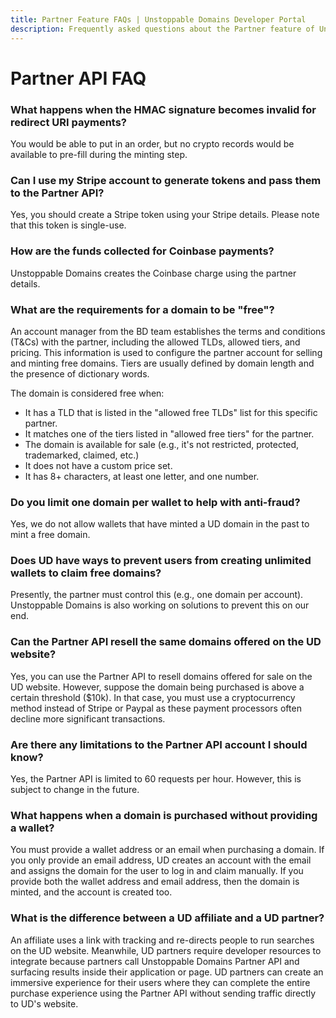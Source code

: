 ```yaml
---
title: Partner Feature FAQs | Unstoppable Domains Developer Portal
description: Frequently asked questions about the Partner feature of Unstoppable Domains.
---
```


# Partner API FAQ

### What happens when the HMAC signature becomes invalid for redirect URI payments?

You would be able to put in an order, but no crypto records would be available to pre-fill during the minting step.

### Can I use my Stripe account to generate tokens and pass them to the Partner API?

Yes, you should create a Stripe token using your Stripe details. Please note that this token is single-use.

### How are the funds collected for Coinbase payments?

Unstoppable Domains creates the Coinbase charge using the partner details.

### What are the requirements for a domain to be "free"?

An account manager from the BD team establishes the terms and conditions (T&Cs) with the partner, including the allowed TLDs, allowed tiers, and pricing. This information is used to configure the partner account for selling and minting free domains. Tiers are usually defined by domain length and the presence of dictionary words.

The domain is considered free when:

* It has a TLD that is listed in the "allowed free TLDs" list for this specific partner.
* It matches one of the tiers listed in "allowed free tiers" for the partner.
* The domain is available for sale (e.g., it's not restricted, protected, trademarked, claimed, etc.)
* It does not have a custom price set.
* It has 8+ characters, at least one letter, and one number.

### Do you limit one domain per wallet to help with anti-fraud?

Yes, we do not allow wallets that have minted a UD domain in the past to mint a free domain.

### Does UD have ways to prevent users from creating unlimited wallets to claim free domains?

Presently, the partner must control this (e.g., one domain per account). Unstoppable Domains is also working on solutions to prevent this on our end.

### Can the Partner API resell the same domains offered on the UD website?

Yes, you can use the Partner API to resell domains offered for sale on the UD website. However, suppose the domain being purchased is above a certain threshold ($10k). In that case, you must use a cryptocurrency method instead of Stripe or Paypal as these payment processors often decline more significant transactions.

### Are there any limitations to the Partner API account I should know?

Yes, the Partner API is limited to 60 requests per hour. However, this is subject to change in the future.

### What happens when a domain is purchased without providing a wallet?

You must provide a wallet address or an email when purchasing a domain. If you only provide an email address, UD creates an account with the email and assigns the domain for the user to log in and claim manually. If you provide both the wallet address and email address, then the domain is minted, and the account is created too.

### What is the difference between a UD affiliate and a UD partner?

An affiliate uses a link with tracking and re-directs people to run searches on the UD website. Meanwhile, UD partners require developer resources to integrate because partners call Unstoppable Domains Partner API and surfacing results inside their application or page. UD partners can create an immersive experience for their users where they can complete the entire purchase experience using the Partner API without sending traffic directly to UD's website.
